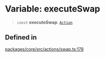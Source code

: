 # Variable: executeSwap

> `const` **executeSwap**: [`Action`](../interfaces/Action.md)

## Defined in

[packages/core/src/actions/swap.ts:178](https://github.com/ai16z/eliza/blob/main/packages/core/src/actions/swap.ts#L178)
